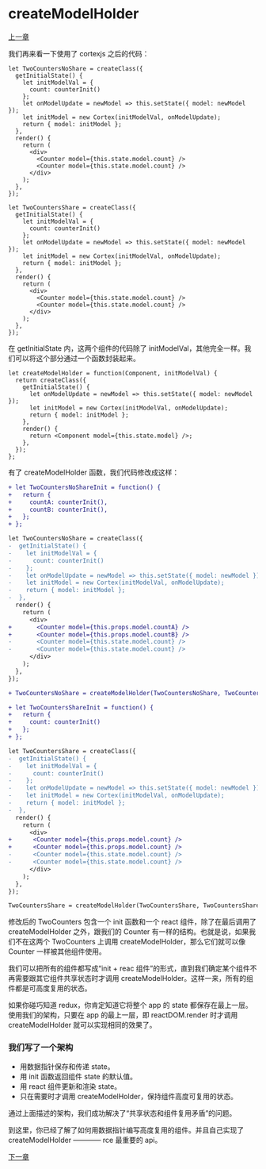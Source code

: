 # createModelHolder

[上一章](https://github.com/blackChef/rce/blob/chinese-doc/tutorial/twoCounters-3.md)

我们再来看一下使用了 cortexjs 之后的代码：

```
let TwoCountersNoShare = createClass({
  getInitialState() {
    let initModelVal = {
      count: counterInit()
    };
    let onModelUpdate = newModel => this.setState({ model: newModel });
    let initModel = new Cortex(initModelVal, onModelUpdate);
    return { model: initModel };
  },
  render() {
    return (
      <div>
        <Counter model={this.state.model.count} />
        <Counter model={this.state.model.count} />
      </div>
    );
  },
});
```

```
let TwoCountersShare = createClass({
  getInitialState() {
    let initModelVal = {
      count: counterInit()
    };
    let onModelUpdate = newModel => this.setState({ model: newModel });
    let initModel = new Cortex(initModelVal, onModelUpdate);
    return { model: initModel };
  },
  render() {
    return (
      <div>
        <Counter model={this.state.model.count} />
        <Counter model={this.state.model.count} />
      </div>
    );
  },
});
```

在 getInitialState 内，这两个组件的代码除了 initModelVal，其他完全一样。我们可以将这个部分通过一个函数封装起来。

```
let createModelHolder = function(Component, initModelVal) {
  return createClass({
    getInitialState() {
      let onModelUpdate = newModel => this.setState({ model: newModel });
      let initModel = new Cortex(initModelVal, onModelUpdate);
      return { model: initModel };
    },
    render() {
      return <Component model={this.state.model} />;
    },
  });
};
```

有了 createModelHolder 函数，我们代码修改成这样：

```diff
+ let TwoCountersNoShareInit = function() {
+   return {
+     countA: counterInit(),
+     countB: counterInit(),
+   };
+ };

let TwoCountersNoShare = createClass({
-  getInitialState() {
-    let initModelVal = {
-      count: counterInit()
-    };
-    let onModelUpdate = newModel => this.setState({ model: newModel });
-    let initModel = new Cortex(initModelVal, onModelUpdate);
-    return { model: initModel };
-  },
  render() {
    return (
      <div>
+       <Counter model={this.props.model.countA} />
+       <Counter model={this.props.model.countB} />
-       <Counter model={this.state.model.count} />
-       <Counter model={this.state.model.count} />
      </div>
    );
  },
});

+ TwoCountersNoShare = createModelHolder(TwoCountersNoShare, TwoCountersNoShareInit());
```

```diff
+ let TwoCountersShareInit = function() {
+   return {
+     count: counterInit()
+   };
+ };

let TwoCountersShare = createClass({
-  getInitialState() {
-    let initModelVal = {
-      count: counterInit()
-    };
-    let onModelUpdate = newModel => this.setState({ model: newModel });
-    let initModel = new Cortex(initModelVal, onModelUpdate);
-    return { model: initModel };
-  },
  render() {
    return (
      <div>
+      <Counter model={this.props.model.count} />
+      <Counter model={this.props.model.count} />
-      <Counter model={this.state.model.count} />
-      <Counter model={this.state.model.count} />
      </div>
    );
  },
});

TwoCountersShare = createModelHolder(TwoCountersShare, TwoCountersShareInit());
```

修改后的 TwoCounters 包含一个 init 函数和一个 react 组件，除了在最后调用了 createModelHolder 之外，跟我们的 Counter 有一样的结构。也就是说，如果我们不在这两个 TwoCounters 上调用 createModelHolder，那么它们就可以像 Counter 一样被其他组件使用。

我们可以把所有的组件都写成“init + reac 组件”的形式，直到我们确定某个组件不再需要跟其它组件共享状态时才调用 createModelHolder。这样一来，所有的组件都是可高度复用的状态。

如果你碰巧知道 redux，你肯定知道它将整个 app 的 state 都保存在最上一层。使用我们的架构，只要在 app 的最上一层，即 reactDOM.render 时才调用 createModelHolder 就可以实现相同的效果了。

### 我们写了一个架构

- 用数据指针保存和传递 state。
- 用 init 函数返回组件 state 的默认值。
- 用 react 组件更新和渲染 state。
- 只在需要时才调用 createModelHolder，保持组件高度可复用的状态。

通过上面描述的架构，我们成功解决了“共享状态和组件复用矛盾”的问题。

到这里，你已经了解了如何用数据指针编写高度复用的组件。并且自己实现了 createModelHolder ———— rce 最重要的 api。

[下一章](https://github.com/blackChef/rce/blob/chinese-doc/tutorial/model_init_view.md)



